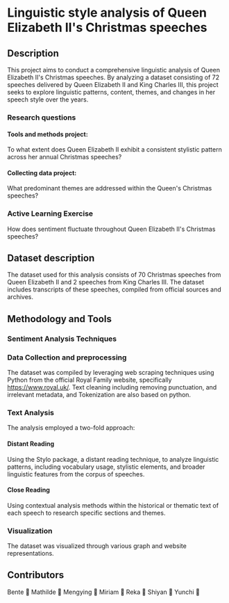 # Linguistic style analysis of Queen Elizabeth II's Christmas speeches
## Description
This project aims to conduct a comprehensive linguistic analysis of Queen Elizabeth II's Christmas speeches. By analyzing a dataset consisting of 72 speeches delivered by Queen Elizabeth II and King Charles III, this project seeks to explore linguistic patterns, content, themes, and changes in her speech style over the years.
### Research questions
#### Tools and methods project:
To what extent does Queen Elizabeth II exhibit a consistent stylistic pattern across her annual Christmas speeches?
#### Collecting data project:
What predominant themes are addressed within the Queen's Christmas speeches?
### Active Learning Exercise
How does sentiment fluctuate throughout Queen Elizabeth II's Christmas speeches?
## Dataset description
The dataset used for this analysis consists of 70 Christmas speeches from Queen Elizabeth II and 2 speeches from King Charles III. The dataset includes transcripts of these speeches, compiled from official sources and archives.

## Methodology and Tools
### Sentiment Analysis Techniques

### Data Collection and preprocessing
The dataset was compiled by leveraging web scraping techniques using Python from the official Royal Family website, specifically https://www.royal.uk/. Text cleaning including removing punctuation, and irrelevant metadata, and Tokenization are also based on python.

### Text Analysis
The analysis employed a two-fold approach:
#### Distant Reading
Using the Stylo package, a distant reading technique, to analyze linguistic patterns, including vocabulary usage, stylistic elements, and broader linguistic features from the corpus of speeches.
#### Close Reading
Using contextual analysis methods within the historical or thematic text of each speech to research specific sections and themes.

### Visualization
The dataset was visualized through various graph and website representations.
## Contributors
Bente :rose:  Mathilde :sunflower: Mengying :leaves: Miriam :maple_leaf: Reka :evergreen_tree: Shiyan :herb: Yunchi :volcano:
